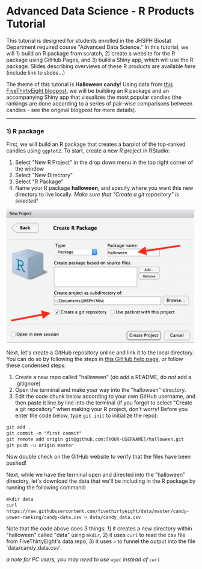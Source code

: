 # Advanced Data Science - R Products Tutorial

This tutorial is designed for students enrolled in the JHSPH Biostat Department required course "Advanced Data Science."  In this tutorial, we will 1) build an R package from scratch, 2) create a website for the R package using GitHub Pages, and 3) build a Shiny app, which will use the R package.  Slides describing overviews of these R products are available *here* (include link to slides...)


The theme of this tutorial is **Halloween candy**!  Using data from [this FiveThirtyEight blogpost](https://fivethirtyeight.com/features/the-ultimate-halloween-candy-power-ranking/), we will be building an R package and an accompanying Shiny app that visualizes the most popular candies (the rankings are done according to a series of pair-wise comparisons between candies - see the original blogpost for more details). 

----------

### 1) R package

First, we will build an R package that creates a barplot of the top-ranked candies using `ggplot2`.  To start, create a new R project in RStudio:

1) Select "New R Project" in the drop down menu in the top right corner of the window
2) Select "New Directory"
3) Select "R Package"
4) Name your R package **halloween**, and specify where you want this new directory to live locally. *Make sure that "Create a git repository" is selected!*

<img src="figures/r_package.png" width="500">

Next, let's create a GitHub repository online and link it to the local directory.  You can do so by following the steps in [this GitHub help page](https://help.github.com/articles/adding-an-existing-project-to-github-using-the-command-line/), or follow these condensed steps: 

1) Create a new repo called "halloween" (*do* add a README, do *not* add a .gitignore)
2) Open the terminal and make your way into the "halloween" directory.
3) Edit the code chunk below according to your own GitHub username, and then paste it line by line into the terminal (if you forgot to select "Create a git repository" when making your R project, don't worry!  Before you enter the code below, type `git init` to initialize the repo):

```
git add .
git commit -m "first commit"
git remote add origin git@github.com:[YOUR-USERNAME]/halloween.git
git push -u origin master
```

Now double check on the GitHub website to verify that the files have been pushed!

Next, while we have the terminal open and directed into the "halloween" directory, let's download the data that we'll be including in the R package by running the following command:

```
mkdir data
curl https://raw.githubusercontent.com/fivethirtyeight/data/master/candy-power-ranking/candy-data.csv > data/candy_data.csv
```

Note that the code above does 3 things: 1) it creates a new directory within "halloween" called "data" using `mkdir`, 2) it uses `curl` to read the csv file from FiveThirtyEight's data repo, 3) it uses `>` to funnel the output into the file 'data/candy_data.csv'.

*a note for PC users, you may need to use `wget` instead of `curl`*

